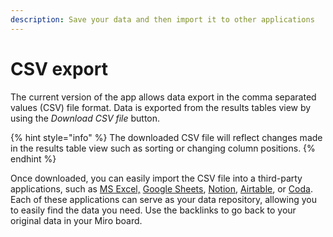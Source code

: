 ```yaml
---
description: Save your data and then import it to other applications
---
```


# CSV export

The current version of the app allows data export in the comma separated values (CSV) file format. Data is exported from the results tables view by using the _Download CSV file_ button.

{% hint style="info" %}
The downloaded CSV file will reflect changes made in the results table view such as sorting or changing column positions.
{% endhint %}

Once downloaded, you can easily import the CSV file into a third-party applications, such as [MS Excel,](export-to-excel.md) [Google Sheets](google-sheets.md), [Notion](export-to-notion.md), [Airtable](export-to-airtable.md), or [Coda](coda.md). Each of these applications can serve as your data repository, allowing you to easily find the data you need. Use the backlinks to go back to your original data in your Miro board.
